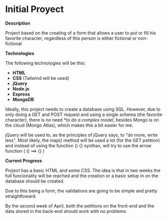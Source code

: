 # Initial Proyect

**Description**

Project based on the creating of a form that allows a user to put or fill his favorite character, regardless of this person is either fictional or non-fictional

**Technologies**

The following technologies will be this:

- **HTML**
- **CSS** (Tailwind will be used)
- **jQuery**
- **Node.js**
- **Express**
- **MongoDB**

Ideally, this project needs to create a database using SQL. However, due to only doing a GET and POST request and using a single schema (the favorite character), there is no need **to do a complex model*, besides Mongo is on the cloud (Mongo Atlas), which makes this a bit easier for me.

jQuery will be used to, as the principles of jQuery says, to "do more, write less". Most likely, the map() method will be used a lot (for the GET petition) and instead of using the function () {} synthax, will try to use the arrow function ( () ==> {} )

**Current Progress**

Project has a basic HTML and some CSS. The idea is that in two weeks the full funcionality will be reached and the creation or a basic setup in on the database should be created.

Due to this being a form, the validations are going to be simple and pretty straightfoward.

By the second week of April, both the petitions on the front-end and the data stored in the back-end should work with no problems



